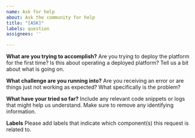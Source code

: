 ```yaml
---
name: Ask for help
about: Ask the community for help
title: "[ASK]"
labels: question
assignees: ''

---
```


**What are you trying to accomplish?**
Are you trying to deploy the platform for the first time?
Is this about operating a deployed platform?
Tell us a bit about what is going on.

**What challenge are you running into?**
Are you receiving an error or are things just not working as expected?
What specifically is the problem?

**What have your tried so far?**
Include any relevant code snippets or logs that might help us understand.
Make sure to remove any identifying information. 

**Labels**
Please add labels that indicate which component(s) this request is related to.
